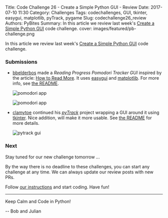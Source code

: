 Title: Code Challenge 26 - Create a Simple Python GUI - Review
Date: 2017-07-10 11:30
Category: Challenges
Tags: codechallenges, GUI, tkinter, easygui, matplotlib, pyTrack, pygame
Slug: codechallenge26_review
Authors: PyBites
Summary: In this article we review last week's [Create a Simple Python GUI](http://pybit.es/codechallenge26.html) code challenge.
cover: images/featured/pb-challenge.png

In this article we review last week's [Create a Simple Python GUI](http://pybit.es/codechallenge26.html) code challenge. 

### Submissions

* [bbelderbos](https://github.com/bbelderbos) made a *Reading Progress Pomodori Tracker GUI* inspired by the article: [How to Read More](https://kimschlesinger.com/blog/read-more.html). It uses [easygui](http://pythonhosted.org/easygui/) and [matplotlib](http://matplotlib.org/). For more info, see [the README](https://github.com/pybites/challenges/tree/community/26/bbelderbos).

	![pomodori app]({filename}/images/pomodori-app1.png)

	![pomodori app]({filename}/images/pomodori-app2.png)

* [clamytoe](https://github.com/clamytoe) continued his [*pyTrack*](https://pybit.es/guest-pytrack-app.html) project wrapping a GUI around it using [tkinter](https://docs.python.org/3/library/tkinter.html#module-tkinter). Nice addition, will make it more usable. See [the README](https://github.com/pybites/challenges/tree/community/26/clamytoe) for more details.

	![pytrack gui]({filename}/images/pytrack-gui.png)

### Next

Stay tuned for our new challenge tomorrow ...

By the way there is no deadline to these challenges, you can start any challenge at any time. We can always update our review posts with new PRs.

Follow [our instructions](https://github.com/pybites/challenges/blob/master/INSTALL.md) and start coding. Have fun!

---

Keep Calm and Code in Python!

-- Bob and Julian
